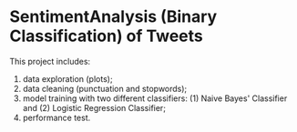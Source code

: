 # SentimentAnalysis (Binary Classification) of Tweets 

This project includes:
1. data exploration (plots);
2. data cleaning (punctuation and stopwords);
3. model training with two different classifiers: (1) Naive Bayes' Classifier and (2) Logistic Regression Classifier;
4. performance test.
